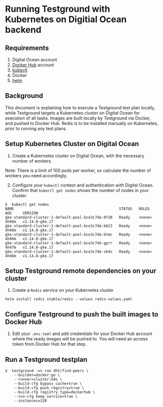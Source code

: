 # Running Testground with Kubernetes on Digitial Ocean backend

## Requirements

1. Digital Ocean account
2. [Docker Hub](https://hub.docker.com/) account
3. [kubectl](https://kubernetes.io/docs/tasks/tools/install-kubectl/)
4. Docker
5. [helm](https://github.com/helm/helm)

## Background

This document is explaining how to execute a Testground test plan locally, while Testground targets a Kubernetes cluster on Digital Ocean for execution of all tasks. Images are built locally by Testground via Docker, and pushed to Docker Hub. Redis is to be installed manually on Kubernetes, prior to running any test plans.

## Setup Kubernetes Cluster on Digital Ocean

1. Create a Kubernetes cluster on Digital Ocean, with the necessary number of workers.

Note: There is a limit of 100 pods per worker, so calculate the number of workers you need accordingly.

2. Configure your `kubectl` context and authentication with Digital Ocean. Confirm that `kubectl get nodes` shows the number of nodes in your cluster.

```
$  kubectl get nodes
NAME                                                STATUS   ROLES    AGE     VERSION
gke-standard-cluster-1-default-pool-bce3c7de-0f20   Ready    <none>   4h46m   v1.14.8-gke.17
gke-standard-cluster-1-default-pool-bce3c7de-b623   Ready    <none>   4h46m   v1.14.8-gke.17
gke-standard-cluster-1-default-pool-bce3c7de-btmc   Ready    <none>   4h46m   v1.14.8-gke.17
gke-standard-cluster-1-default-pool-bce3c7de-gprr   Ready    <none>   4h47m   v1.14.8-gke.17
gke-standard-cluster-1-default-pool-bce3c7de-sbdv   Ready    <none>   4h46m   v1.14.8-gke.17
```

## Setup Testground remote dependencies on your cluster

1. Create a `Redis` service on your Kubernetes cluster

```
helm install redis stable/redis --values redis-values.yaml
```

## Configure Testground to push the built images to Docker Hub

1. Edit your `.env.toml` and add credentials for your Docker Hub account where the ready images will be pushed to. You will need an access token from Docker Hub for that step.

## Run a Testground testplan

```
$  testground -vv run dht/find-peers \
    --builder=docker:go \
    --runner=cluster:k8s \
    --build-cfg bypass_cache=true \
    --build-cfg push_registry=true \
    --build-cfg registry_type=dockerhub \
    --run-cfg keep_service=true \
    --instances=328
```
